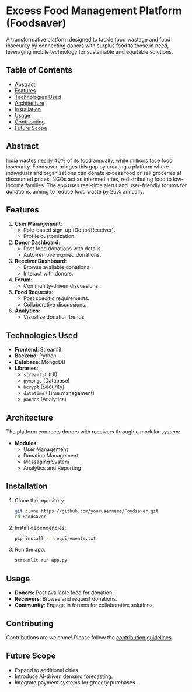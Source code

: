 # Excess Food Management Platform (Foodsaver)

A transformative platform designed to tackle food wastage and food insecurity by connecting donors with surplus food to those in need, leveraging mobile technology for sustainable and equitable solutions.

## Table of Contents
- [Abstract](#abstract)
- [Features](#features)
- [Technologies Used](#technologies-used)
- [Architecture](#architecture)
- [Installation](#installation)
- [Usage](#usage)
- [Contributing](#contributing)
- [Future Scope](#future-scope)

## Abstract
India wastes nearly 40% of its food annually, while millions face food insecurity. Foodsaver bridges this gap by creating a platform where individuals and organizations can donate excess food or sell groceries at discounted prices. NGOs act as intermediaries, redistributing food to low-income families. The app uses real-time alerts and user-friendly forums for donations, aiming to reduce food waste by 25% annually.

## Features
1. **User Management**:
   - Role-based sign-up (Donor/Receiver).
   - Profile customization.
2. **Donor Dashboard**:
   - Post food donations with details.
   - Auto-remove expired donations.
3. **Receiver Dashboard**:
   - Browse available donations.
   - Interact with donors.
4. **Forum**:
   - Community-driven discussions.
5. **Food Requests**:
   - Post specific requirements.
   - Collaborative discussions.
6. **Analytics**:
   - Visualize donation trends.

## Technologies Used
- **Frontend**: Streamlit
- **Backend**: Python
- **Database**: MongoDB
- **Libraries**:
  - `streamlit` (UI)
  - `pymongo` (Database)
  - `bcrypt` (Security)
  - `datetime` (Time management)
  - `pandas` (Analytics)

## Architecture
The platform connects donors with receivers through a modular system:
- **Modules**:
  - User Management
  - Donation Management
  - Messaging System
  - Analytics and Reporting

## Installation
1. Clone the repository:
   ```bash
   git clone https://github.com/yourusername/Foodsaver.git
   cd Foodsaver
   ```
2. Install dependencies:
   ```bash
   pip install -r requirements.txt
   ```
3. Run the app:
   ```bash
   streamlit run app.py
   ```

## Usage
- **Donors**: Post available food for donation.
- **Receivers**: Browse and request donations.
- **Community**: Engage in forums for collaborative solutions.

## Contributing
Contributions are welcome! Please follow the [contribution guidelines](CONTRIBUTING.md).

## Future Scope
- Expand to additional cities.
- Introduce AI-driven demand forecasting.
- Integrate payment systems for grocery purchases.
